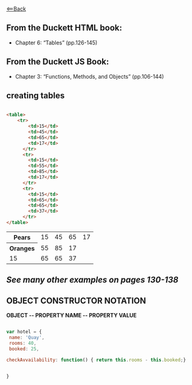 [<==Back](README.md)


## From the Duckett HTML book:

- Chapter 6: “Tables” (pp.126-145)

## From the Duckett JS Book:

- Chapter 3: “Functions, Methods, and Objects” (pp.106-144)



## creating tables

``` html

<table>
    <tr>
        <td>15</td>
        <td>45</td>
        <td>65</td>
        <td>17</td>
      </tr>
      <tr>
        <td>15</td>
        <td>55</td>
        <td>85</td>
        <td>17</td>
      </tr>
      <tr>
        <td>15</td>
        <td>65</td>
        <td>65</td>
        <td>37</td>
      </tr>
</table>

```

<table>
    <tr>
        <th scope="row">Pears</th>
        <td>15</td>
        <td>45</td>
        <td>65</td>
        <td>17</td>
      </tr>
      <tr>
        <th scope="row">Oranges</th>
        <td>55</td>
        <td>85</td>
        <td>17</td>
      </tr>
      <tr>
        <td>15</td>
        <td>65</td>
        <td>65</td>
        <td>37</td>
      </tr>
</table>






## *See many other examples on pages 130-138*

## OBJECT CONSTRUCTOR NOTATION

**OBJECT --  PROPERTY NAME -- PROPERTY VALUE**


``` javascript

var hotel = {
 name: 'Quay',
 rooms: 40,
 booked: 25,

checkAvvailability: function() { return this.rooms - this.booked;}


}

 ```